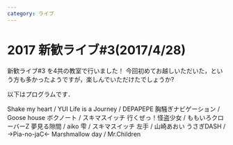 ```yaml
---
category: ライブ
---
```

# 2017 新歓ライブ#3(2017/4/28)

新歓ライブ#3 を4共の教室で行いました！
今回初めてお越しいただいた，という方も多かったようですが，楽しんでいただけたでしょうか?

以下はプログラムです．

Shake my heart / YUI
Life is a Journey / DEPAPEPE
胸騒ぎナビゲーション / Goose house
ボクノート / スキマスイッチ
行くぜっ！怪盗少女 / ももいろクローバーZ
夢見る隙間 / aiko
雫 / スキマスイッチ
左手 / 山崎あおい
うさぎDASH / →Pia-no-jaC←
Marshmallow day / Mr.Children